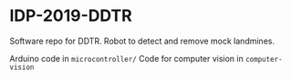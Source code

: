 # IDP-2019-DDTR

Software repo for DDTR. Robot to detect and remove mock landmines.

Arduino code in `microcontroller/`
Code for computer vision in `computer-vision`
